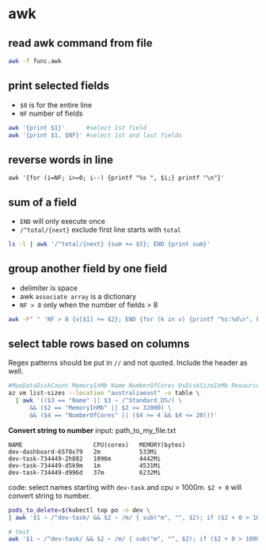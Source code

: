 # awk

## read awk command from file
```sh
awk -f func.awk
```

## print selected fields
- `$0` is for the entire line
- `NF` number of fields
```sh
awk '{print $1}'      #select 1st field
awk '{print $1, $NF}' #select 1st and last fields
```

## reverse words in line
```
awk '{for (i=NF; i>=0; i--) {printf "%s ", $i;} printf "\n"}'
```

## sum of a field
- `END` will only execute once
- `/^total/{next}` exclude first line starts with `total`
```sh
ls -l | awk '/^total/{next} {sum += $5}; END {print sum}'
```

## group another field by one field
- delimiter is space
- awk `associate array` is a dictionary
- `NF > 8` only when the number of fields > 8
```sh
awk -F" " 'NF > 8 {v[$1] += $2}; END {for (k in v) {printf "%s:%d\n", k, v[k]}}'
```

## select table rows based on columns
Regex patterns should be put in `//` and not quoted. Include the header as well.
```sh
#MaxDataDiskCount MemoryInMb Name NumberOfCores OsDiskSizeInMb ResourceDiskSizeInMb
az vm list-sizes --location "australiaeast" -o table \
  | awk '(($3 == "Name" || $3 ~ /^Standard_DS/) \
      && ($2 == "MemoryInMb" || $2 >= 32000) \
      && ($4 == "NumberOfCores" || ($4 >= 4 && $4 <= 20)))'
```

**Convert string to number**
input: path_to_my_file.txt
```
NAME                    CPU(cores)   MEMORY(bytes)
dev-dashboard-6570x79   2m           533Mi
dev-task-734449-2h882   1096m        4442Mi
dev-task-734449-d5k9m   1m           4531Mi
dev-task-734449-d996d   37m          6232Mi
```
code: select names starting with `dev-task` and cpu > 1000m. `$2 + 0` will convert string to number.
```sh
pods_to_delete=$(kubectl top po -n dev \
| awk '$1 ~ /^dev-task/ && $2 ~ /m/ { sub("m", "", $2); if ($2 + 0 > 1000) print $1 }')

# test
awk '$1 ~ /^dev-task/ && $2 ~ /m/ { sub("m", "", $2); if ($2 + 0 > 1000) print $1 }' "path_to_my_file.txt"
```
